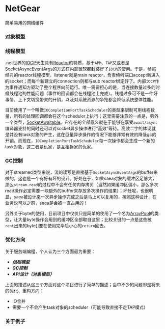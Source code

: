 ﻿# NetGear
简单易用的网络组件

### 对象模型

### 线程模型
.net世界的[IOCP](https://www.ibm.com/developerworks/cn/java/j-lo-iocp/index.html)天生具有[Reactor](http://ifeve.com/netty-reactor-4/)的特质，基于`APM`、`TAP`又或者是[SocketAsyncEventArgs](https://docs.microsoft.com/en-us/dotnet/api/system.net.sockets.socketasynceventargs?view=netframework-4.7.2)的方式在内部微软都封装好了`IOCP`的使用。于是，参照经典的reactor线程模型，listener就是main reactor，负责侦听端口accept新进入的socket；而每个新建立的connection则都与sub reactor绑定好了。内部`IOCP`作为事件通知方驱动了整个程序向前运行。唯一需要担心的是，当连接数量过多的时候线程池的性能问题（事件的回调都会在线程池上完成）。线程过多可不是一件好事情，上下文切换带来的开销，以及对系统资源的争抢都会降低系统整体性能。

目前使用了一个叫做`IOCompletionPortTaskScheduler`的类型来限制可用线程数量，所有的处理回调都会在这个scheduler上执行；这里需要注意的一点是，另外一个类型，[SocketAwaitable](https://blogs.msdn.microsoft.com/pfxteam/2011/12/15/awaiting-socket-operations/)。它存在的全部意义就在于能够在享受`await/async`编译器支持的同时还可以对socket异步操作进行“高效”等待。高效二字的体现就是并没有task对象的产生，这在巨量异步操作的情况下能够非常有效的降低gc的开销。而现在，`IOCompletionPortTaskScheduler`每一次操作都会生成一个新的task对象，这二者是仇家，是互相拆家的仇家。

### GC控制
对于streamed类型来说，流的读写是直接基于`SocketAsyncEventArgs`的buffer来做的，这也是一个有好有坏的设计。好处在于，如果saea对象的缓冲区足够大，那么`stream.read`的过程中不会有任何内存拷贝（当然如果缓冲区偏小，那么多次read操作必定需要一块额外的buffer来存放多次操作的结果）；坏处呢，也很明显，saea被设计来一次异步操作完成之后是马上可以复用的，按照这种设计，在业务说可以之前，saea是会被一直占用的！

另外关于byte的使用，目前项目中仅仅只是简单的使用了一个名为[ArrayPool](https://adamsitnik.com/Array-Pool/)的类型，让大量byte操作会用到的缓冲区全部取自这里；比较关键的一点是这些被`rent`出来的byte[]要在使用完毕后小心的`return`回去。

### 优化方向
关于服务端编程，个人认为三个方面最为重要：
* ***线程模型***
* ***GC控制***
* ***API设计（对象模型）***
  
上面的描述从这三个方面对这个项目进行了简单的描述；当中不少的问题即是将来的优化、重构方向：
* IO合并
* 需要一个不会产生task对象的scheduler（可能导致直接不走TAP模式）

### 关于例子
